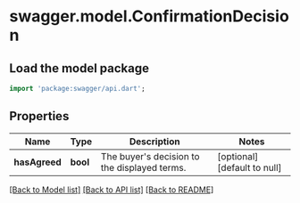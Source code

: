 # swagger.model.ConfirmationDecision

## Load the model package
```dart
import 'package:swagger/api.dart';
```

## Properties
Name | Type | Description | Notes
------------ | ------------- | ------------- | -------------
**hasAgreed** | **bool** | The buyer&#x27;s decision to the displayed terms. | [optional] [default to null]

[[Back to Model list]](../README.md#documentation-for-models) [[Back to API list]](../README.md#documentation-for-api-endpoints) [[Back to README]](../README.md)

